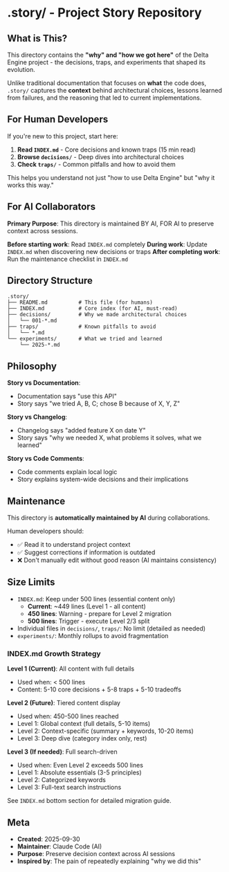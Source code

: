 # .story/ - Project Story Repository

## What is This?

This directory contains the **"why" and "how we got here"** of the Delta Engine project - the decisions, traps, and experiments that shaped its evolution.

Unlike traditional documentation that focuses on **what** the code does, `.story/` captures the **context** behind architectural choices, lessons learned from failures, and the reasoning that led to current implementations.

## For Human Developers

If you're new to this project, start here:

1. **Read `INDEX.md`** - Core decisions and known traps (15 min read)
2. **Browse `decisions/`** - Deep dives into architectural choices
3. **Check `traps/`** - Common pitfalls and how to avoid them

This helps you understand not just "how to use Delta Engine" but "why it works this way."

## For AI Collaborators

**Primary Purpose**: This directory is maintained BY AI, FOR AI to preserve context across sessions.

**Before starting work**: Read `INDEX.md` completely
**During work**: Update `INDEX.md` when discovering new decisions or traps
**After completing work**: Run the maintenance checklist in `INDEX.md`

## Directory Structure

```
.story/
├── README.md          # This file (for humans)
├── INDEX.md           # Core index (for AI, must-read)
├── decisions/         # Why we made architectural choices
│   └── 001-*.md
├── traps/             # Known pitfalls to avoid
│   └── *.md
└── experiments/       # What we tried and learned
    └── 2025-*.md
```

## Philosophy

**Story vs Documentation**:
- Documentation says "use this API"
- Story says "we tried A, B, C; chose B because of X, Y, Z"

**Story vs Changelog**:
- Changelog says "added feature X on date Y"
- Story says "why we needed X, what problems it solves, what we learned"

**Story vs Code Comments**:
- Code comments explain local logic
- Story explains system-wide decisions and their implications

## Maintenance

This directory is **automatically maintained by AI** during collaborations.

Human developers should:
- ✅ Read it to understand project context
- ✅ Suggest corrections if information is outdated
- ❌ Don't manually edit without good reason (AI maintains consistency)

## Size Limits

- `INDEX.md`: Keep under 500 lines (essential content only)
  - **Current**: ~449 lines (Level 1 - all content)
  - **450 lines**: Warning - prepare for Level 2 migration
  - **500 lines**: Trigger - execute Level 2/3 split
- Individual files in `decisions/`, `traps/`: No limit (detailed as needed)
- `experiments/`: Monthly rollups to avoid fragmentation

### INDEX.md Growth Strategy

**Level 1 (Current)**: All content with full details
- Used when: < 500 lines
- Content: 5-10 core decisions + 5-8 traps + 5-10 tradeoffs

**Level 2 (Future)**: Tiered content display
- Used when: 450-500 lines reached
- Level 1: Global context (full details, 5-10 items)
- Level 2: Context-specific (summary + keywords, 10-20 items)
- Level 3: Deep dive (category index only, rest)

**Level 3 (If needed)**: Full search-driven
- Used when: Even Level 2 exceeds 500 lines
- Level 1: Absolute essentials (3-5 principles)
- Level 2: Categorized keywords
- Level 3: Full-text search instructions

See `INDEX.md` bottom section for detailed migration guide.

## Meta

- **Created**: 2025-09-30
- **Maintainer**: Claude Code (AI)
- **Purpose**: Preserve decision context across AI sessions
- **Inspired by**: The pain of repeatedly explaining "why we did this"
